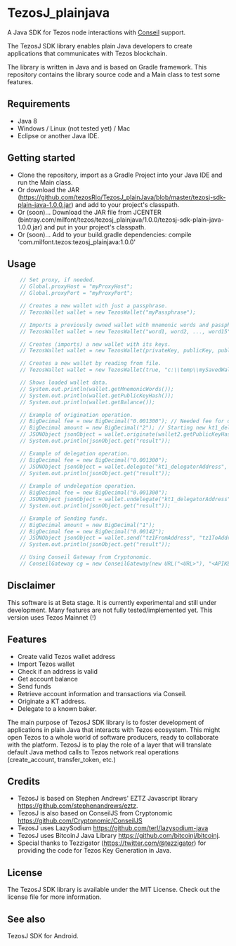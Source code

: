 # TezosJ_plainjava
A Java SDK for Tezos node interactions with [Conseil](https://cryptonomic.github.io/Conseil/#/) support.

The TezosJ SDK library enables plain Java developers to create applications that communicates with Tezos blockchain.

The library is written in Java and is based on Gradle framework. This repository contains the library source code and a Main class to test some features.

## Requirements

- Java 8
- Windows / Linux (not tested yet) / Mac
- Eclipse or another Java IDE.

## Getting started

- Clone the repository, import as a Gradle Project into your Java IDE and run the Main class.
- Or download the JAR (https://github.com/tezosRio/TezosJ_plainJava/blob/master/tezosj-sdk-plain-java-1.0.0.jar) and add to your project's classpath.
- Or (soon)... Download the JAR file from JCENTER (bintray.com/milfont/tezos/tezosj_plainjava/1.0.0/tezosj-sdk-plain-java-1.0.0.jar) and put in your project's classpath.
- Or (soon)... Add to your build.gradle dependencies: compile 'com.milfont.tezos:tezosj_plainjava:1.0.0'  

## Usage

```java
    // Set proxy, if needed.
    // Global.proxyHost = "myProxyHost";
    // Global.proxyPort = "myProxyPort";

    // Creates a new wallet with just a passphrase.
    // TezosWallet wallet = new TezosWallet("myPassphrase");

    // Imports a previously owned wallet with mnemonic words and passphrase.
    // TezosWallet wallet = new TezosWallet("word1, word2, ..., word15", "passphrase");

    // Creates (imports) a new wallet with its keys.
    // TezosWallet wallet = new TezosWallet(privateKey, publicKey, publicKeyHash, passPhrase);

    // Creates a new wallet by reading from file.
    // TezosWallet wallet = new TezosWallet(true, "c:\\temp\\mySavedWallet.txt", "myPassphrase");

    // Shows loaded wallet data.
    // System.out.println(wallet.getMnemonicWords());
    // System.out.println(wallet.getPublicKeyHash());
    // System.out.println(wallet.getBalance());

    // Example of origination operation.   
    // BigDecimal fee = new BigDecimal("0.001300"); // Needed fee for origination.
    // BigDecimal amount = new BigDecimal("2"); // Starting new kt1_delegator address balance.
    // JSONObject jsonObject = wallet.originate(wallet2.getPublicKeyHash(), true, true, fee, "", "", amount, "", "");
    // System.out.println(jsonObject.get("result"));

    // Example of delegation operation.
    // BigDecimal fee = new BigDecimal("0.001300");
    // JSONObject jsonObject = wallet.delegate("kt1_delegatorAddress", "tz1_delegate_address", fee, "", "");
    // System.out.println(jsonObject.get("result"));
       
    // Example of undelegation operation.
    // BigDecimal fee = new BigDecimal("0.001300");
    // JSONObject jsonObject = wallet.undelegate("kt1_delegatorAddress", fee);
    // System.out.println(jsonObject.get("result"));

    // Example of Sending funds.
    // BigDecimal amount = new BigDecimal("1");
    // BigDecimal fee = new BigDecimal("0.00142");
    // JSONObject jsonObject = wallet.send("tz1FromAddress", "tz1ToAddress", amount, fee, "", "");
    // System.out.println(jsonObject.get("result"));

    // Using Conseil Gateway from Cryptonomic.
    // ConseilGateway cg = new ConseilGateway(new URL("<URL>"), "<APIKEY>", "alphanet");
```

## Disclaimer

This software is at Beta stage. It is currently experimental and still under development. Many features are not fully tested/implemented yet. This version uses Tezos Mainnet (!)

## Features

- Create valid Tezos wallet address
- Import Tezos wallet
- Check if an address is valid
- Get account balance
- Send funds
- Retrieve account information and transactions via Conseil.
- Originate a KT address.
- Delegate to a known baker.

The main purpose of TezosJ SDK library is to foster development of applications in plain Java that interacts with Tezos ecosystem. This might open Tezos to a whole world of software producers, ready to collaborate with the platform. TezosJ is to play the role of a layer that will translate default Java method calls to Tezos network real operations (create_account, transfer_token, etc.)

## Credits

- TezosJ is based on Stephen Andrews' EZTZ Javascript library https://github.com/stephenandrews/eztz.
- TezosJ is also based on ConseilJS from Cryptonomic https://github.com/Cryptonomic/ConseilJS
- TezosJ uses LazySodium https://github.com/terl/lazysodium-java
- TezosJ uses BitcoinJ Java Library https://github.com/bitcoinj/bitcoinj.
- Special thanks to Tezzigator (https://twitter.com/@tezzigator) for providing the code for Tezos Key Generation in Java.

## License

The TezosJ SDK library is available under the MIT License. Check out the license file for more information.

## See also

TezosJ SDK for Android.
